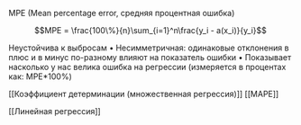 MPE (Mean percentage error, средняя процентная ошибка)

$$MPE = \frac{100\%}{n}\sum_{i=1}^n\frac{y_i - a(x_i)}{y_i}$$

Неустойчива к выбросам
• Несимметричная: одинаковые отклонения в плюс и в минус по-разному влияют на показатель ошибки
• Показывает насколько у нас велика ошибка на регрессии (измеряется в процентах как: MPE*100%)

[[Коэффициент детерминации (множественная регрессия)]]
[[MAPE]]


[[Линейная регрессия]]